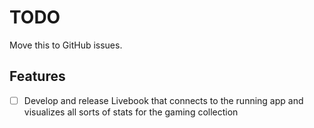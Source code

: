 # TODO

Move this to GitHub issues.

## Features

- [ ] Develop and release Livebook that connects to the running app and visualizes all sorts of stats for
the gaming collection
